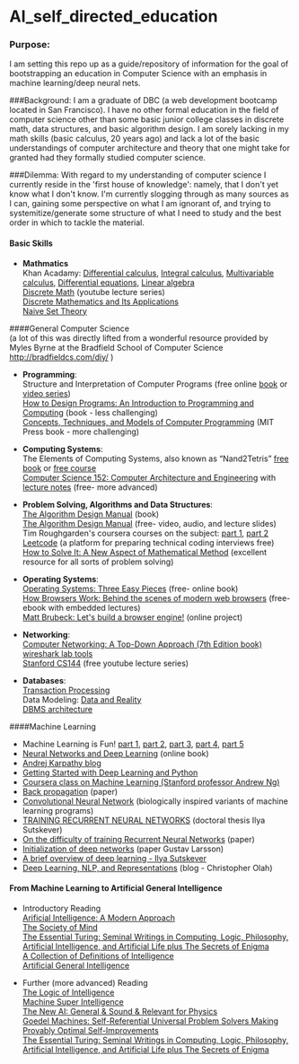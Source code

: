 # AI_self_directed_education

### Purpose:
I am setting this repo up as a guide/repository of information for the goal of bootstrapping an education in Computer Science with an emphasis in machine learning/deep neural nets.

###Background:
I am a graduate of DBC (a web development bootcamp located in San Francisco).  I have no other formal education in the field of computer science other than some basic junior college classes in discrete math, data structures, and basic algorithm design.  I am sorely lacking in my math skills (basic calculus, 20 years ago) and lack a lot of the basic understandings of computer architecture and theory that one might take for granted had they formally studied computer science.

###Dilemma:
With regard to my understanding of computer science I currently reside in the 'first house of knowledge': namely, that I don't yet know what I don't know.  I'm currently slogging through as many sources as I can, gaining some perspective on what I am ignorant of, and trying to systemitize/generate some structure of what I need to study and the best order in which to tackle the material.

#### Basic Skills
-  **Mathmatics** <br>
Khan Acadamy: [Differential calculus](https://www.khanacademy.org/math/differential-calculus), [Integral calculus](https://www.khanacademy.org/math/integral-calculus), [Multivariable calculus](https://www.khanacademy.org/math/multivariable-calculus), [Differential equations](https://www.khanacademy.org/math/differential-equations), [Linear algebra](https://www.khanacademy.org/math/linear-algebra)<br>
[Discrete Math](https://www.youtube.com/playlist?list=PLkY44qP_j10oLuAVFKOBQxOgLTl8upE8y) (youtube lecture series)<br>
[Discrete Mathematics and Its Applications](https://www.amazon.ca/Discrete-Mathematics-Applications-Kenneth-Rosen/dp/0073383090/)<br>
[Naive Set Theory](https://www.amazon.com/Naive-Set-Theory-Paul-Halmos/dp/1781394660)<br>




####General Computer Science <br>
(a lot of this was directly lifted from a wonderful resource provided by Myles Byrne at the Bradfield School of Computer Science  http://bradfieldcs.com/diy/ )<br>

-  **Programming**:<br>
    Structure and Interpretation of Computer Programs (free online [book](https://mitpress.mit.edu/sicp/full-text/book/book.html) or [video series](http://ocw.mit.edu/courses/electrical-engineering-and-computer-science/6-001-structure-and-interpretation-of-computer-programs-spring-2005/video-lectures/))<br>
    [How to Design Programs: An Introduction to Programming and Computing](https://www.amazon.com/gp/product/0262062186?pldnSite=1) (book - less challenging)<br>
    [Concepts, Techniques, and Models of Computer Programming](https://www.amazon.com/gp/product/0262220695?pldnSite=1) (MIT Press book - more challenging)<br>



-  **Computing Systems**:<br>
The Elements of Computing Systems, also known as “Nand2Tetris”
[free book](http://www.nand2tetris.org/) or [free course](https://www.coursera.org/learn/build-a-computer) <br>
[Computer Science 152: Computer Architecture and Engineering](https://www.youtube.com/playlist?list=PLkFD6_40KJIwEiwQx1dACXwh-2Fuo32qr) with [lecture notes](http://www-inst.eecs.berkeley.edu/~cs152/sp16/) (free- more advanced)

-  **Problem Solving, Algorithms and Data Structures**:<br>
	[The Algorithm Design Manual](https://www.amazon.com/gp/product/1848000693?pldnSite=1) (book)<br>
  [The Algorithm Design Manual](http://www3.cs.stonybrook.edu/~algorith/video-lectures/) (free- video, audio, and lecture slides)<br>
	Tim Roughgarden's coursera courses on the subject: [part 1](https://www.coursera.org/learn/algorithm-design-analysis), [part 2](https://www.coursera.org/learn/algorithm-design-analysis-2)<br>
	[Leetcode](https://leetcode.com/) (a platform for preparing technical coding interviews free)<br>
	[How to Solve It: A New Aspect of Mathematical Method](https://www.amazon.com/gp/product/069116407X?pldnSite=1) (excellent resource for all sorts of problem solving)


- **Operating Systems**:<br>
	[Operating Systems: Three Easy Pieces](http://pages.cs.wisc.edu/~remzi/OSTEP/) (free- online book)<br>
	[How Browsers Work: Behind the scenes of modern web browsers](http://www.html5rocks.com/en/tutorials/internals/howbrowserswork/) (free- ebook with embedded lectures)<br>
	[Matt Brubeck: Let's build a browser engine!](https://limpet.net/mbrubeck/2014/08/08/toy-layout-engine-1.html) (online project)

-  **Networking**:<br>
	[Computer Networking: A Top-Down Approach (7th Edition book)](https://www.amazon.com/gp/product/0133594149?pldnSite=1)<br>
	[wireshark lab tools](http://www-net.cs.umass.edu/wireshark-labs/)<br>
	[Stanford CS144](https://www.youtube.com/watch?v=5Hk9JE5tcZk&list=PLx_Dnlrnkd6f3mtJgmoBk2ugbRsf3ZxkH) (free youtube lecture series)<br>

- **Databases**:<br>
	[Transaction Processing](https://www.amazon.com/Transaction-Processing-Concepts-Techniques-Management/dp/1558601902)<br>
	Data Modeling: [Data and Reality](https://www.amazon.com/Data-Reality-Perspective-Perceiving-Information/dp/1935504215)<br>
	[DBMS architecture](http://db.cs.berkeley.edu/papers/fntdb07-architecture.pdf)<br>


####Machine Learning <br>
-  Machine Learning is Fun! [part 1](https://medium.com/@ageitgey/machine-learning-is-fun-80ea3ec3c471#.8zlay6r8v), [part 2](https://medium.com/@ageitgey/machine-learning-is-fun-part-2-a26a10b68df3#.4b6ludv0y), [part 3](https://medium.com/@ageitgey/machine-learning-is-fun-part-3-deep-learning-and-convolutional-neural-networks-f40359318721#.2qs1po8xv), [part 4](https://medium.com/@ageitgey/machine-learning-is-fun-part-4-modern-face-recognition-with-deep-learning-c3cffc121d78#.cog0lnag9), [part 5](https://medium.com/@ageitgey/machine-learning-is-fun-part-5-language-translation-with-deep-learning-and-the-magic-of-sequences-2ace0acca0aa#.ojmx9uqz7)
-  [Neural Networks and Deep Learning](http://neuralnetworksanddeeplearning.com) (online book)<br>
-  [Andrej Karpathy blog](http://karpathy.github.io/2015/05/21/rnn-effectiveness/) <br>
-  [Getting Started with Deep Learning and Python](http://www.pyimagesearch.com/2014/09/22/getting-started-deep-learning-python/) <br>
-  [Coursera class on Machine Learning (Stanford professor Andrew Ng)](https://www.coursera.org/learn/machine-learning) <br>
-  [Back propagation](http://yann.lecun.com/exdb/publis/pdf/lecun-98b.pdf) (paper)  <br>
-  [Convolutional Neural Network](http://deeplearning.net/tutorial/lenet.html) (biologically inspired variants of machine learning programs) <br>
-  [TRAINING RECURRENT NEURAL NETWORKS](http://www.cs.utoronto.ca/~ilya/pubs/ilya_sutskever_phd_thesis.pdf) (doctoral thesis Ilya Sutskever)<br>
-  [On the difficulty of training Recurrent Neural Networks](http://arxiv.org/pdf/1211.5063v2.pdf) (paper)<br>
-  [Initialization of deep networks](http://deepdish.io/2015/02/24/network-initialization/) (paper Gustav Larsson)  <br>
-  [A brief overview of deep learning - Ilya Sutskever](http://yyue.blogspot.com/2015/01/a-brief-overview-of-deep-learning.html)
-  [Deep Learning, NLP, and Representations](https://christopherolah.wordpress.com/) (blog - Christopher Olah)  <br>

#### From Machine Learning to Artificial General Intelligence <br>
-  Introductory Reading <br>
[Arificial Intelligence: A Modern Approach](https://www.amazon.com/Artificial-Intelligence-Modern-Approach-Edition/dp/0136042597)<br>
[The Society of Mind](https://www.amazon.com/The-Society-Mind-Marvin-Minsky/dp/0671657135)<br>
[The Essential Turing: Seminal Writings in Computing, Logic, Philosophy, Artificial Intelligence, and Artificial Life plus The Secrets of Enigma](https://www.amazon.com/Essential-Turing-Philosophy-Artificial-Intelligence/dp/0198250800)<br>
[A Collection of Definitions of Intelligence](http://arxiv.org/abs/0706.3639)<br>
[Artificial General Intelligence](https://www.amazon.ca/Artificial-General-Intelligence-Ben-Goertzel/dp/354023733X)<br>

-  Further (more advanced) Reading <br>
[The Logic of Intelligence](http://cis-linux1.temple.edu/~pwang/Publication/logic_intelligence.pdf)<br>
[Machine Super Intelligence](http://www.vetta.org/documents/Machine_Super_Intelligence.pdf)<br>
[The New AI: General & Sound & Relevant for Physics](http://arxiv.org/abs/cs/0302012)<br>
[Goedel Machines: Self-Referential Universal Problem Solvers Making Provably Optimal Self-Improvements](http://arxiv.org/abs/cs/0309048)<br>
[The Essential Turing: Seminal Writings in Computing, Logic, Philosophy, Artificial Intelligence, and Artificial Life plus The Secrets of Enigma](https://www.amazon.com/Essential-Turing-Philosophy-Artificial-Intelligence/dp/0198250800)<br>







